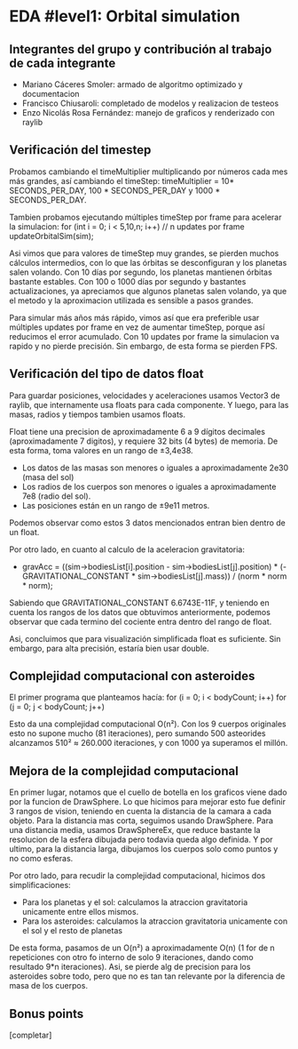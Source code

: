 # EDA #level1: Orbital simulation

## Integrantes del grupo y contribución al trabajo de cada integrante

* Mariano Cáceres Smoler: armado de algoritmo optimizado y documentacion
* Francisco Chiusaroli: completado de modelos y realizacion de testeos
* Enzo Nicolás Rosa Fernández: manejo de graficos y renderizado con raylib

## Verificación del timestep

Probamos cambiando el timeMultiplier multiplicando por números cada mes más grandes, así cambiando el timeStep: timeMultiplier = 10* SECONDS_PER_DAY, 100 * SECONDS_PER_DAY y 1000 * SECONDS_PER_DAY.

Tambien probamos ejecutando múltiples timeStep por frame para acelerar la simulacion:
for (int i = 0; i < 5,10,n; i++) // n  updates por frame
    updateOrbitalSim(sim);

Asi vimos que para valores de timeStep muy grandes, se pierden muchos cálculos intermedios, con lo que las órbitas se desconfiguran 
y los planetas salen volando.
Con 10 días por segundo, los planetas mantienen órbitas bastante estables.
Con 100 o 1000 días por segundo y bastantes actualizaciones, ya apreciamos que algunos planetas salen volando, ya que el metodo y la aproximacion
utilizada es sensible a pasos grandes.

Para simular más años más rápido, vimos así que era preferible usar múltiples updates por frame en vez de aumentar timeStep, porque así reducimos 
el error acumulado. Con 10 updates por frame la simulacion va rapido y no pierde precisión. Sin embargo, de esta forma se pierden FPS.

## Verificación del tipo de datos float

Para guardar posiciones, velocidades y aceleraciones usamos Vector3 de raylib, que internamente usa floats para cada componente. Y luego, para las masas, radios y tiempos tambien usamos floats.

Float tiene una precision de aproximadamente 6 a 9 dígitos decimales (aproximadamente 7 digitos), y requiere 32 bits (4 bytes) de memoria. De esta forma, toma valores en un rango de ±3,4e38.

- Los datos de las masas son menores o iguales a aproximadamente 2e30 (masa del sol)
- Los radios de los cuerpos son menores o iguales a aproximadamente 7e8 (radio del sol).
- Las posiciones están en un rango de ±9e11 metros. 

Podemos observar como estos 3 datos mencionados entran bien dentro de un float.

Por otro lado, en cuanto al calculo de la aceleracion gravitatoria:

- gravAcc = ((sim->bodiesList[i].position - sim->bodiesList[j].position) * (-GRAVITATIONAL_CONSTANT * sim->bodiesList[j].mass)) / (norm * norm * norm);

Sabiendo que GRAVITATIONAL_CONSTANT 6.6743E-11F, y teniendo en cuenta los rangos de los datos que obtuvimos anteriormente, podemos observar que cada termino del cociente entra dentro del rango de float.

Asi, concluimos que para visualización simplificada float es suficiente. Sin embargo, para alta precisión, estaría bien usar double.

## Complejidad computacional con asteroides

El primer programa que planteamos hacía:
for (i = 0; i < bodyCount; i++)
    for (j = 0; j < bodyCount; j++)

Esto da una complejidad computacional O(n²).
Con los 9 cuerpos originales esto no supone mucho (81 iteraciones), pero sumando 500 asteorides alcanzamos 510² ≈ 260.000 iteraciones,
y con 1000 ya superamos el millón.

## Mejora de la complejidad computacional

En primer lugar, notamos que el cuello de botella en los graficos viene dado por la funcion de DrawSphere. Lo que hicimos para mejorar esto fue definir 3 rangos de vision, teniendo en cuenta la distancia de la camara a cada objeto. Para la distancia mas corta, seguimos usando DrawSphere. Para una distancia media, usamos 
DrawSphereEx, que reduce bastante la resolucion de la esfera dibujada pero todavia queda algo definida. Y por ultimo, para la distancia larga, dibujamos los cuerpos solo como puntos y no como esferas.

Por otro lado, para recudir la complejidad computacional, hicimos dos simplificaciones:
- Para los planetas y el sol: calculamos la atraccion gravitatoria unicamente entre ellos mismos.
- Para los asteroides: calculamos la atraccion gravitatoria unicamente con el sol y el resto de planetas

De esta forma, pasamos de un O(n²) a aproximadamente O(n) (1 for de n repeticiones con otro fo interno de solo 9 iteraciones, dando como resultado 9*n iteraciones). Asi, se pierde alg de precision para los asteroides sobre todo, pero que no es tan tan relevante por la diferencia de masa de los cuerpos.

## Bonus points

[completar]

